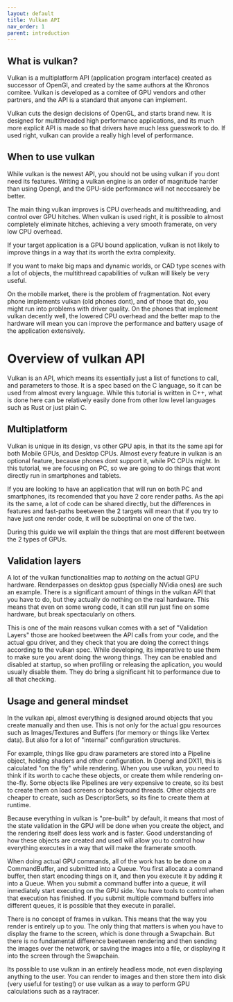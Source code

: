 ```yaml
---
layout: default
title: Vulkan API
nav_order: 1
parent: introduction
---
```


## What is vulkan?

Vulkan is a multiplatform API (application program interface) created as successor of OpenGl, and created by the same authors at the Khronos comitee.
Vulkan is developed as a comitee of GPU vendors and other partners, and the API is a standard that anyone can implement.

Vulkan cuts the design decisions of OpenGL, and starts brand new. It is designed for multithreaded high performance applications, and its much more explicit API is made so that drivers have much less guesswork to do. If used right, vulkan can provide a really high level of performance.


## When to use vulkan

While vulkan is the newest API, you should not be using vulkan if you dont need its features.
Writing a vulkan engine is an order of magnitude harder than using Opengl, and the GPU-side performance will not neccesarely be better.

The main thing vulkan improves is CPU overheads and multithreading, and control over GPU hitches.
When vulkan is used right, it is possible to almost completely eliminate hitches, achieving a very smooth framerate, on very low CPU overhead.

If your target application is a GPU bound application, vulkan is not likely to improve things in a way that its worth the extra complexity.

If you want to make big maps and dynamic worlds, or CAD type scenes with a lot of objects, the multithread capabilities of vulkan will likely be very useful.

On the mobile market, there is the problem of fragmentation. Not every phone implements vulkan (old phones dont), and of those that do, you might run into problems with driver quality. On the phones that implement vulkan decently well, the lowered CPU overhead and the better map to the hardware will mean you can improve the performance and battery usage of the application extensively.


# Overview of vulkan API
Vulkan is an API, which means its essentially just a list of functions to call, and parameters to those.
It is a spec based on the C language, so it can be used from almost every language. While this tutorial is written in C++, what is done here can be relatively easily done from other low level languages such as Rust or just plain C.

## Multiplatform

Vulkan is unique in its design, vs other GPU apis, in that its the same api for both Mobile GPUs, and Desktop CPUs. Almost every feature in vulkan is an optional feature, because phones dont support it, while PC CPUs might. In this tutorial, we are focusing on PC, so we are going to do things that wont directly run in smartphones and tablets.

If you are looking to have an application that will run on both PC and smartphones, its recomended that you have 2 core render paths. As the api its the same, a lot of code can be shared directly, but the differences in features and fast-paths beetween the 2 targets will mean that if you try to have just one render code, it will be suboptimal on one of the two. 

During this guide we will explain the things that are most different beetween the 2 types of GPUs.

## Validation layers

A lot of the vulkan functionalities map to *nothing* on the actual GPU hardware. Renderpasses on desktop gpus (specially NVidia ones) are such an example. 
There is a significant amount of things in the vulkan API that you have to do, but they actually do nothing on the real hardware. This means that even on some wrong code, it can still run just fine on some hardware, but break spectacularly on others.

This is one of the main reasons vulkan comes with a set of "Validation Layers" those are hooked beetween the API calls from your code, and the actual gpu driver, and they check that you are doing the correct things according to the vulkan spec. While developing, its imperative to use them to make sure you arent doing the wrong things. They can be enabled and disabled at startup, so when profiling or releasing the aplication, you would usually disable them. They do bring a significant hit to performance due to all that checking.

## Usage and general mindset
In the vulkan api, almost everything is designed around objects that you create manually and then use. This is not only for the actual gpu resources such as Images/Textures and Buffers (for memory or things like Vertex data). But also for a lot of "internal" configuration structures.


For example, things like gpu draw parameters are stored into a Pipeline object, holding shaders and other configuration. In Opengl and DX11, this is calculated "on the fly" while rendering.
When  you use vulkan, you need to think if its worth to cache these objects, or create them while rendering on-the-fly. Some objects like Pipelines are very expensive to create, so its best to create them on load screens or background threads. Other objects are cheaper to create, such as DescriptorSets, so its fine to create them at runtime.

Because everything in vulkan is "pre-built" by default, it means that most of the state validation in the GPU will be done when you create the object, and the rendering itself does less work and is faster. Good understanding of how these objects are created and used will allow you to control how everything executes in a way that will make the framerate smooth.

When doing actual GPU commands, all of the work has to be done on a CommandBuffer, and submitted into a Queue. You first allocate a command buffer, then start encoding things on it, and then you execute it by adding it into a Queue. When you submit a command buffer into a queue, it will inmediately start executing on the GPU side. You have tools to control when that execution has finished. If you submit multiple command buffers into different queues, it is possible that they execute in parallel. 

There is no concept of frames in vulkan. This means that the way you render is entirely up to you. The only thing that matters is when you have to display the frame to the screen, which is done through a Swapchain. But there is no fundamental difference beetween rendering and then sending the images over the network, or saving the images into a file, or displaying it into the screen through the Swapchain.

Its possible to use vulkan in an entirely headless mode, not even displaying anything to the user. You can render to images and then store them into disk (very useful for testing!) or  use vulkan as a way to perform GPU calculations such as a raytracer.